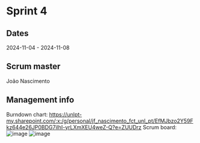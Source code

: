 # Sprint 4
## Dates
2024-11-04 - 2024-11-08

## Scrum master
João Nascimento

## Management info
Burndown chart: https://unlpt-my.sharepoint.com/:x:/g/personal/jf_nascimento_fct_unl_pt/EfMJbzo2Y59Fkz644e26JP0BDG7ilhI-yrLXmXEU4weZ-Q?e=ZUUDrz
Scrum board:
![image](https://github.com/user-attachments/assets/1ed85263-a29f-4b3b-996b-aa97ebadd26e)
![image](https://github.com/user-attachments/assets/8a441176-3089-49de-be72-9097ef72fd06)


